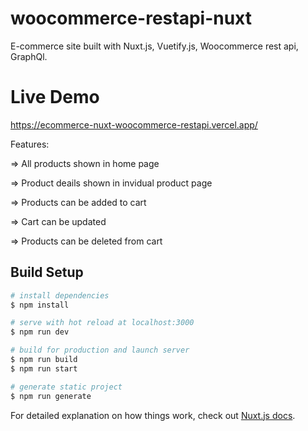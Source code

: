 # woocommerce-restapi-nuxt

E-commerce site built with Nuxt.js, Vuetify.js, Woocommerce rest api, GraphQl.

# Live Demo

https://ecommerce-nuxt-woocommerce-restapi.vercel.app/

Features:

=> All products shown in home page

=> Product deails shown in invidual product page

=> Products can be added to cart

=> Cart can be updated

=> Products can be deleted from cart

## Build Setup

```bash
# install dependencies
$ npm install

# serve with hot reload at localhost:3000
$ npm run dev

# build for production and launch server
$ npm run build
$ npm run start

# generate static project
$ npm run generate
```

For detailed explanation on how things work, check out [Nuxt.js docs](https://nuxtjs.org).
